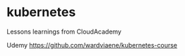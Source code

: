# kubernetes

Lessons learnings from CloudAcademy

Udemy
https://github.com/wardviaene/kubernetes-course
